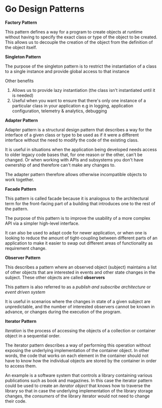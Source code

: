 # Go Design Patterns

****Factory Pattern****

This pattern defines a way for a program to create objects at runtime without having to specify the exact class or type
of the object to be created. This allows us to decouple the creation of the object from the definition of the object
itself.

****Singleton Pattern****

The purpose of the singleton pattern is to restrict the instantiation of a class to a single instance and provide global
access to that instance

Other benefits

1. Allows us to provide lazy instantiation (the class isn't instantiated until it is needed)
2. Useful when you want to ensure that there's only one instance of a particular class in your application e.g in
   logging, application configuration, telemetry & analytics, debugging

****Adapter Pattern****

Adapter pattern is a structural design pattern that describes a way for the interface of a given class or type to be
used as if it were a different interface without the need to modify the code of the existing class.

It is useful in situations when the application being developed needs access to older legacy code bases that, for one
reason or the other, can't be changed. Or when working with APIs and subsystems you don't have ownership of and
therefore can't make any changes to.

The adapter pattern therefore allows otherwise incompatible objects to work together.

****Facade Pattern****

This pattern is called facade because it is analogous to the architectural term for the front-facing part of a building
that introduces one to the rest of the pattern.

The purpose of this pattern is to improve the usability of a more complex API via a simpler high-level interface.

It can also be used to adapt code for newer application, or when one is looking to reduce the amount of tight-coupling
between different parts of an application to make it easier to swap out different areas of functionality as requirement
change.

****Observer Pattern****

This describes a pattern where an observed object (subject) maintains a list of other objects that are interested in
events and other state changes in the subject. These other objects are called **observers**

This pattern is also referred to as a _publish and subscribe architecture_ or _event driven system_

It is useful in scenarios where the changes in state of a given subject are unpredictable, and the number of interested
observers cannot be known in advance, or changes during the execution of the program.

****Iterator Pattern****

_Iteration_ is the process of accessing the objects of a collection or container object in a sequential order.

The iterator pattern describes a way of performing this operation without exposing the underlying implementation of the
container object. In other words, the code that works on each element in the container should not have to know how the
individual objects are stored by the container in order to access them.

An example is a software system that controls a library containing various publications such as book and magazines. In
this case the iterator pattern could be used to create an _iterator object_ that knows how to traverse the library so
that in case the underlying implementation of the library storage changes, the _consumers_ of the library iterator would
not need to change their code.
